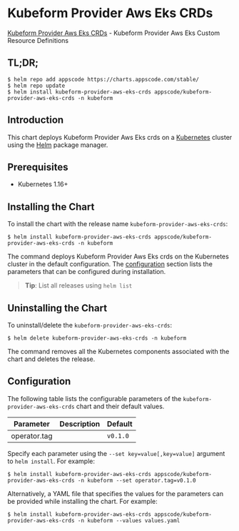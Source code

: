 # Kubeform Provider Aws Eks CRDs

[Kubeform Provider Aws Eks CRDs](https://github.com/kubeform) - Kubeform Provider Aws Eks Custom Resource Definitions

## TL;DR;

```console
$ helm repo add appscode https://charts.appscode.com/stable/
$ helm repo update
$ helm install kubeform-provider-aws-eks-crds appscode/kubeform-provider-aws-eks-crds -n kubeform
```

## Introduction

This chart deploys Kubeform Provider Aws Eks crds on a [Kubernetes](http://kubernetes.io) cluster using the [Helm](https://helm.sh) package manager.

## Prerequisites

- Kubernetes 1.16+

## Installing the Chart

To install the chart with the release name `kubeform-provider-aws-eks-crds`:

```console
$ helm install kubeform-provider-aws-eks-crds appscode/kubeform-provider-aws-eks-crds -n kubeform
```

The command deploys Kubeform Provider Aws Eks crds on the Kubernetes cluster in the default configuration. The [configuration](#configuration) section lists the parameters that can be configured during installation.

> **Tip**: List all releases using `helm list`

## Uninstalling the Chart

To uninstall/delete the `kubeform-provider-aws-eks-crds`:

```console
$ helm delete kubeform-provider-aws-eks-crds -n kubeform
```

The command removes all the Kubernetes components associated with the chart and deletes the release.

## Configuration

The following table lists the configurable parameters of the `kubeform-provider-aws-eks-crds` chart and their default values.

|  Parameter   | Description | Default  |
|--------------|-------------|----------|
| operator.tag |             | `v0.1.0` |


Specify each parameter using the `--set key=value[,key=value]` argument to `helm install`. For example:

```console
$ helm install kubeform-provider-aws-eks-crds appscode/kubeform-provider-aws-eks-crds -n kubeform --set operator.tag=v0.1.0
```

Alternatively, a YAML file that specifies the values for the parameters can be provided while
installing the chart. For example:

```console
$ helm install kubeform-provider-aws-eks-crds appscode/kubeform-provider-aws-eks-crds -n kubeform --values values.yaml
```
